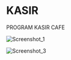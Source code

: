 # KASIR

PROGRAM KASIR CAFE

![Screenshot_1](https://user-images.githubusercontent.com/92129602/146866248-8d81d740-e5a3-45bc-9bc3-5468761bf28b.png)

![Screenshot_3](https://user-images.githubusercontent.com/92129602/146866257-46058d9c-3fed-4ceb-b801-3e1ea37f8e3a.png)
